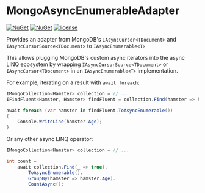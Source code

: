 # MongoAsyncEnumerableAdapter
[![NuGet](https://img.shields.io/nuget/dt/MongoAsyncEnumerableAdapter.svg)](https://www.nuget.org/packages/MongoAsyncEnumerableAdapter)
[![NuGet](https://img.shields.io/nuget/v/MongoAsyncEnumerableAdapter.svg)](https://www.nuget.org/packages/MongoAsyncEnumerableAdapter)
[![license](https://img.shields.io/github/license/i3arnon/MongoAsyncEnumerableAdapter.svg)](LICENSE)

Provides an adapter from MongoDB's `IAsyncCursor<TDocument>` and `IAsyncCursorSource<TDocument>` to `IAsyncEnumerable<T>`

This allows plugging MongoDB's custom async iterators into the async LINQ ecosystem by wrapping `IAsyncCursorSource<TDocument>` or `IAsyncCursor<TDocument>` in an `IAsyncEnumerable<T>` implementation.

For example, iterating on a result with `await foreach`:

```csharp
IMongoCollection<Hamster> collection = // ...
IFindFluent<Hamster, Hamster> findFluent = collection.Find(hamster => hamster.Name == "bar");

await foreach (var hamster in findFluent.ToAsyncEnumerable())
{
    Console.WriteLine(hamster.Age);
}
```

Or any other async LINQ operator:

```csharp
IMongoCollection<Hamster> collection = // ...

int count = 
    await collection.Find(_ => true).
        ToAsyncEnumerable().
        GroupBy(hamster => hamster.Age).
        CountAsync();
```